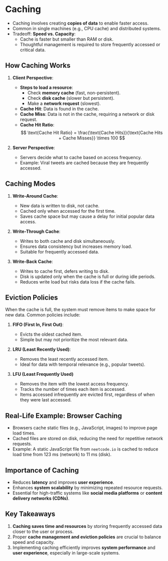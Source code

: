 # Caching

- Caching involves creating **copies of data** to enable faster access.
- Common in single machines (e.g., CPU cache) and distributed systems.
- Tradeoff: **Speed vs. Capacity**:
  - Cache is faster but smaller than RAM or disk.
  - Thoughtful management is required to store frequently accessed or critical data.

## How Caching Works

1. **Client Perspective**:

   - **Steps to load a resource**:
     - Check **memory cache** (fast, non-persistent).
     - Check **disk cache** (slower but persistent).
     - Make a **network request** (slowest).
   - **Cache Hit**: Data is found in the cache.
   - **Cache Miss**: Data is not in the cache, requiring a network or disk request.
   - **Cache Hit Ratio**:
     $$
     \text{Cache Hit Ratio} = \frac{\text{Cache Hits}}{\text{Cache Hits + Cache Misses}} \times 100
     $$

2. **Server Perspective**:
   - Servers decide what to cache based on access frequency.
   - Example: Viral tweets are cached because they are frequently accessed.

## Caching Modes

1. **Write-Around Cache**:

   - New data is written to disk, not cache.
   - Cached only when accessed for the first time.
   - Saves cache space but may cause a delay for initial popular data access.

2. **Write-Through Cache**:

   - Writes to both cache and disk simultaneously.
   - Ensures data consistency but increases memory load.
   - Suitable for frequently accessed data.

3. **Write-Back Cache**:
   - Writes to cache first, defers writing to disk.
   - Disk is updated only when the cache is full or during idle periods.
   - Reduces write load but risks data loss if the cache fails.

## Eviction Policies

When the cache is full, the system must remove items to make space for new data. Common policies include:

1. **FIFO (First In, First Out)**:

   - Evicts the oldest cached item.
   - Simple but may not prioritize the most relevant data.

2. **LRU (Least Recently Used)**:

   - Removes the least recently accessed item.
   - Ideal for data with temporal relevance (e.g., popular tweets).

3. **LFU (Least Frequently Used)**
   - Removes the item with the lowest access frequency.
   - Tracks the number of times each item is accessed.
   - Items accessed infrequently are evicted first, regardless of when they were last accessed.

## Real-Life Example: Browser Caching

- Browsers cache static files (e.g., JavaScript, images) to improve page load times.
- Cached files are stored on disk, reducing the need for repetitive network requests.
- Example: A static JavaScript file from `neetcode.io` is cached to reduce load time from 123 ms (network) to 11 ms (disk).

## Importance of Caching

- Reduces **latency** and improves **user experience**.
- Enhances **system scalability** by minimizing repeated resource requests.
- Essential for high-traffic systems like **social media platforms** or **content delivery networks (CDNs)**.

## Key Takeaways

1. **Caching saves time and resources** by storing frequently accessed data closer to the user or process.
2. Proper **cache management and eviction policies** are crucial to balance speed and capacity.
3. Implementing caching efficiently improves **system performance** and **user experience**, especially in large-scale systems.
